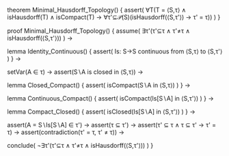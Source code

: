 theorem Minimal_Hausdorff_Topology() {
  assert(
    ∀T(T = ⟨S,τ⟩ ∧ isHausdorff(T) ∧ isCompact(T) →
    ∀τ'⊆𝒫(S)(isHausdorff(⟨S,τ'⟩) → τ' = τ))
  )
}

proof Minimal_Hausdorff_Topology() {
  assume(
    ∃τ'(τ'⊆τ ∧ τ'≠τ ∧ isHausdorff(⟨S,τ'⟩))
  ) →
  
  lemma Identity_Continuous() {
    assert(
      Is: S→S continuous from ⟨S,τ⟩ to ⟨S,τ'⟩
    )
  } →
  
  setVar(A ∈ τ) →
  assert(S∖A is closed in ⟨S,τ⟩) →
  
  lemma Closed_Compact() {
    assert(
      isCompact(S∖A in ⟨S,τ⟩)
    )
  } →
  
  lemma Continuous_Compact() {
    assert(
      isCompact(Is[S∖A] in ⟨S,τ'⟩)
    )
  } →
  
  lemma Compact_Closed() {
    assert(
      isClosed(Is[S∖A] in ⟨S,τ'⟩)
    )
  } →
  
  assert(A = S∖Is[S∖A] ∈ τ') →
  assert(τ ⊆ τ') →
  assert(τ' ⊆ τ ∧ τ ⊆ τ' → τ' = τ) →
  assert(contradiction(τ' = τ, τ' ≠ τ)) →
  
  conclude(
    ¬∃τ'(τ'⊆τ ∧ τ'≠τ ∧ isHausdorff(⟨S,τ'⟩))
  )
}
